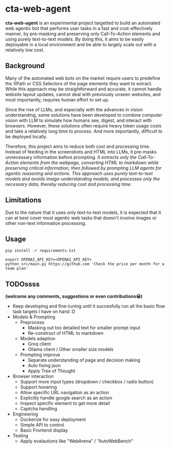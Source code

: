 # cta-web-agent
**cta-web-agent** is an experimental project targetted to build an automated web agentic bot that performs user tasks in a fast and cost-effectively manner, by pre-masking and preserving only Call-To-Action elements and using purely text-to-text models. By doing this, it aims to be easily deployable in a local environment and be able to largely scale out with a relatively low cost.

## Background
Many of the automated web bots on the market require users to predefine the XPath or CSS Selectors of the page elements they want to extract. While this approach may be straightforward and accurate, it cannot handle website layout updates, cannot deal with previously unseen websites, and most importantly, requires human effort to set up.

Since the rise of LLMs, and especially with the advances in vision understanding, some solutions have been developed to combine computer vision with LLM to simulate how humans see, digest, and interact with browsers. However, these solutions often require heavy token usage costs and take a relatively long time to process. And more importantly, difficult to be deployed locally.

Therefore, this project aims to reduce both cost and processing time. Instead of feeding in the screenshots and HTML into LLMs, it pre-masks unnecessary information before prompting. *It extracts only the Call-To-Action elements from the webpage, converting HTML to markdown while preserving critical information, then followed by prompting LLM agents for agentic reasoning and actions. This approach uses purely text-to-text models and avoids image-understanding models, and processes only the necessary data, thereby reducing cost and processing time.* 

## Limitations
Due to the nature that it uses only text-to-text models, it is expected that it can at best cover most agentic web tasks that doesn't involve images or other non-text information processing.

## Usage
```
pip install -r requirements.txt

export OPENAI_API_KEY=<OPENAI_API_KEY>
python src/main.py https://github.com 'Check the price per month for a team plan'
```

## TODOssss 
**(welcome any comments, suggestions or even contributions😀)**
- Keep developing and fine-tuning until it succesfully run all the basic flow task targets I have on hand :D
- Models & Prompting
    - Preprocess
        - Masking out too detailed text for smaller prompt input
        - Re-construct of HTML to markdown
    - Models adaption
        - Groq client
        - Ollama client / Other smaller size models
    - Prompting improve
        - Separate understanding of page and decision making
        - Auto fixing json
        - Apply Tree of Thought
- Browser interaction
    - Support more input types (dropdown / checkbox / radio button)
    - Support hovering
    - Allow specific URL navigation as an action
    - Explicitly handle google search as an action
    - Inspect specific element to get more detail
    - Captcha handling
- Engineering
    - Dockerize for easy deployment
    - Simple API to control
    - Basic Frontend display
- Testing
    - Apply evalautions like "WebArena" / "AutoWebBench"

